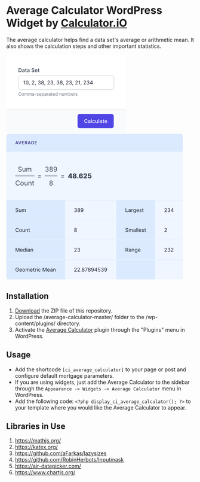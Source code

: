 # Average Calculator WordPress Widget by [Calculator.iO](https://www.calculator.io/ "Calculator.iO Homepage")

The average calculator helps find a data set's average or arithmetic mean. It also shows the calculation steps and other important statistics.

![Average Calculator Input Form](/assets/images/screenshot-1.png "Average Calculator Input Form")
![Average Calculator Calculation Results](/assets/images/screenshot-2.png "Average Calculator Calculation Results")

## Installation

1. [Download](https://github.com/pub-calculator-io/age-calculator/archive/refs/heads/master.zip) the ZIP file of this repository.
2. Upload the /average-calculator-master/ folder to the /wp-content/plugins/ directory.
3. Activate the [Average Calculator](https://www.calculator.io/average-calculator/ "Average Calculator Homepage") plugin through the "Plugins" menu in WordPress.

## Usage
* Add the shortcode `[ci_average_calculator]` to your page or post and configure default mortgage parameters.
* If you are using widgets, just add the Average Calculator to the sidebar through the `Appearance -> Widgets -> Average Calculator` menu in WordPress.
* Add the following code: `<?php display_ci_average_calculator(); ?>` to your template where you would like the Average Calculator to appear.

## Libraries in Use
1. https://mathjs.org/
2. https://katex.org/
3. https://github.com/aFarkas/lazysizes
4. https://github.com/RobinHerbots/Inputmask
5. https://air-datepicker.com/
6. https://www.chartjs.org/
